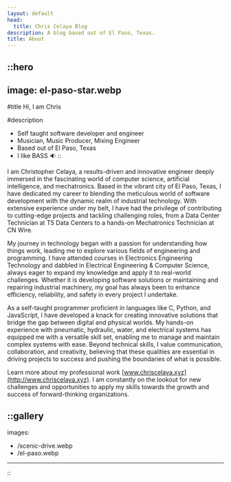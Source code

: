 ```yaml
---
layout: default
head:
  title: Chris Celaya Blog
description: A blog based out of El Paso, Texas.
title: About
---
```


::hero
---
image: el-paso-star.webp
---

#title
Hi, I am Chris

#description
- Self taught software developer and engineer
- Musician, Music Producer,  Mixing Engineer
- Based out of El Paso, Texas
- I like BASS 🔉
::


I am Christopher Celaya, a results-driven and innovative engineer deeply immersed in the fascinating world of computer science, artificial intelligence, and mechatronics. Based in the vibrant city of El Paso, Texas, I have dedicated my career to blending the meticulous world of software development with the dynamic realm of industrial technology. With extensive experience under my belt, I have had the privilege of contributing to cutting-edge projects and tackling challenging roles, from a Data Center Technician at T5 Data Centers to a hands-on Mechatronics Technician at CN Wire.

My journey in technology began with a passion for understanding how things work, leading me to explore various fields of engineering and programming. I have attended courses in Electronics Engineering Technology and dabbled in Electrical Engineering & Computer Science, always eager to expand my knowledge and apply it to real-world challenges. Whether it is developing software solutions or maintaining and repairing industrial machinery, my goal has always been to enhance efficiency, reliability, and safety in every project I undertake.

As a self-taught programmer proficient in languages like C, Python, and JavaScript, I have developed a knack for creating innovative solutions that bridge the gap between digital and physical worlds. My hands-on experience with pneumatic, hydraulic, water, and electrical systems has equipped me with a versatile skill set, enabling me to manage and maintain complex systems with ease. Beyond technical skills, I value communication, collaboration, and creativity, believing that these qualities are essential in driving projects to success and pushing the boundaries of what is possible.

Learn more about my professional work [www.chriscelaya.xyz](http://www.chriscelaya.xyz). I am constantly on the lookout for new challenges and opportunities to apply my skills towards the growth and success of forward-thinking organizations.

::gallery
---
images:

  - /scenic-drive.webp
  - /el-paso.webp
---
::